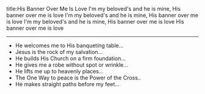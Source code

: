 title:His Banner Over Me Is Love
I'm my beloved's and he is mine, His banner over me is love 
I'm my beloved's and he is mine, His banner over me is love 
I'm my beloved's and he is mine, His banner over me is love
His banner over me is love

---

- He welcomes me to His banqueting table... 
- Jesus is the rock of my salvation...
- He builds His Church on a firm foundation... 
- He gives me a robe without spot or wrinkle... 
- He lifts me up to heavenly places...
- The One Way to peace is the Power of the Cross.. 
- He makes straight paths before my feet...